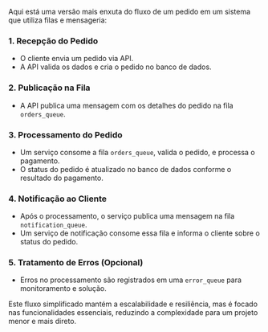 Aqui está uma versão mais enxuta do fluxo de um pedido em um sistema que utiliza filas e mensageria:

### 1. **Recepção do Pedido**
   - O cliente envia um pedido via API.
   - A API valida os dados e cria o pedido no banco de dados.

### 2. **Publicação na Fila**
   - A API publica uma mensagem com os detalhes do pedido na fila `orders_queue`.

### 3. **Processamento do Pedido**
   - Um serviço consome a fila `orders_queue`, valida o pedido, e processa o pagamento.
   - O status do pedido é atualizado no banco de dados conforme o resultado do pagamento.

### 4. **Notificação ao Cliente**
   - Após o processamento, o serviço publica uma mensagem na fila `notification_queue`.
   - Um serviço de notificação consome essa fila e informa o cliente sobre o status do pedido.

### 5. **Tratamento de Erros (Opcional)**
   - Erros no processamento são registrados em uma `error_queue` para monitoramento e solução.

Este fluxo simplificado mantém a escalabilidade e resiliência, mas é focado nas funcionalidades essenciais, reduzindo a complexidade para um projeto menor e mais direto.